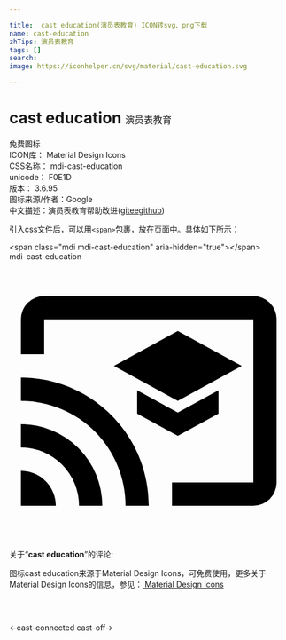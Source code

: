 ```yaml
---

title:  cast education(演员表教育) ICON转svg、png下载
name: cast-education
zhTips: 演员表教育
tags: []
search: 
image: https://iconhelper.cn/svg/material/cast-education.svg

---
```


# cast education  <small style="font-size: 60%;font-weight: 100">演员表教育</small>


<div class="detail-page">
<p>
<span><span class="badge-success badge">免费图标</span> </span>
<br/>
<span>
ICON库：
<span class="badge-secondary badge">Material Design Icons</span> 
</span>
<br/>
<span>
CSS名称：
<span class="badge-secondary badge">mdi-cast-education</span> 
</span>
<br/>
<span>
unicode：
<span class="badge-secondary badge">F0E1D</span> 
<copy-btn content='F0E1D' btn-title=""></copy-btn>
<copy-btn :content='String.fromCodePoint(parseInt("F0E1D", 16))' btn-title="复制U"></copy-btn>
</span>
<br/>
<span>
版本：
<span class="badge-secondary badge">3.6.95</span> 
</span>
<br/>
<span>图标来源/作者：<span class="badge-light badge">Google</span></span> 
<br/>
<span class="zh-detail">中文描述：<span class="badge-primary badge">演员表教育</span><span class="help-link"><span>帮助改进</span>(<a href="https://gitee.com/liuwave/icon-helper/edit/master/json/material/cast-education.json" target="_blank" rel="noopener noreferrer">gitee</a><a href="https://github.com/liuwave/icon-helper/edit/master/json/material/cast-education.json" target="_blank" rel="noopener noreferrer">github</a></span>)</span><br/>
</p>
</div>
<div class="alert alert-dark">
  <i class="mdi mdi-cast-education mdi-48px"></i>
  <i class="mdi mdi-cast-education mdi-36px"></i>
  <i class="mdi mdi-cast-education mdi-24px"></i>
  <i class="mdi mdi-cast-education mdi-18px"></i>
</div>
<div>
  <p>引入css文件后，可以用<code>&lt;span&gt;</code>包裹，放在页面中。具体如下所示：    
  </p>
  <div class="alert alert-primary" style="font-size: 14px">
    &lt;span class="mdi mdi-cast-education" aria-hidden="true"&gt;&lt;/span&gt;
    <copy-btn content='<span class="mdi mdi-cast-education" aria-hidden="true"></span>'></copy-btn>
  </div>
  <div class="alert alert-secondary">
    <i class="mdi mdi-cast-education"
    style="font-size: 24px"
    aria-hidden="true"></i> mdi-cast-education
    <copy-btn content="mdi-cast-education" btn-title="复制图标名称"></copy-btn>
  </div>
</div>
<div id="svg" class="svg-wrap">
<svg xmlns="http://www.w3.org/2000/svg" viewBox="0 0 24 24"><path d="M21,3H3A2,2 0 0,0 1,5V8H3V5H21V19H14V21H21A2,2 0 0,0 23,19V5A2,2 0 0,0 21,3M1,18V21H4A3,3 0 0,0 1,18M1,14V16A5,5 0 0,1 6,21H8A7,7 0 0,0 1,14M1,10V12A9,9 0 0,1 10,21H12C12,14.92 7.07,10 1,10M11,11.09V13.09L14.5,15L18,13.09V11.09L14.5,13L11,11.09M14.5,6L9,9L14.5,12L20,9L14.5,6Z" /></svg>
</div>
<detail full-name='mdi-cast-education'></detail>
<div class="icon-detail__container">
<p>关于“<b>cast education</b>”的评论:</p>
</div>
<Vssue title="关于“cast education”的评论" />    
<div><p>图标cast education来源于Material Design Icons，可免费使用，更多关于 Material Design Icons的信息，参见：<a target="_blank" href="https://iconhelper.cn/material.html"> Material Design Icons</a>
</p></div>

<div style="padding:2rem 0 " class="page-nav"><p class="inner"><span class="prev">←<router-link to="/icon/cast-connected.html">cast-connected</router-link></span> <span class="next"><router-link to="/icon/cast-off.html">cast-off</router-link>→</span></p></div>

